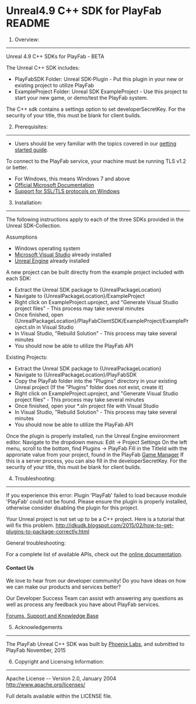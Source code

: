 Unreal4.9 C++ SDK for PlayFab README
========


1. Overview:
----
Unreal 4.9 C++ SDKs for PlayFab - BETA

The Unreal C++ SDK includes:

* PlayFabSDK Folder: Unreal SDK-Plugin - Put this plugin in your new or existing project to utilize PlayFab
* ExampleProject Folder: Unreal SDK ExampleProject - Use this project to start your new game, or demo/test the PlayFab system.

The C++ sdk contains a settings option to set developerSecretKey.  For the security of your title, this must be blank for client builds.

2. Prerequisites:
----
* Users should be very familiar with the topics covered in our [getting started guide](https://playfab.com/docs/getting-started-with-playfab/).

To connect to the PlayFab service, your machine must be running TLS v1.2 or better.
* For Windows, this means Windows 7 and above
* [Official Microsoft Documentation](https://msdn.microsoft.com/en-us/library/windows/desktop/aa380516%28v=vs.85%29.aspx)
* [Support for SSL/TLS protocols on Windows](http://blogs.msdn.com/b/kaushal/archive/2011/10/02/support-for-ssl-tls-protocols-on-windows.aspx)


3. Installation:
----
The following instructions apply to each of the three SDKs provided in the Unreal SDK-Collection.

Assumptions

* Windows operating system
* [Microsoft Visual Studio](https://www.visualstudio.com/en-us/products/visual-studio-community-vs.aspx) already installed
* [Unreal Engine](https://www.unrealengine.com/dashboard) already installed

A new project can be built directly from the example project included with each SDK:

* Extract the Unreal SDK package to {UnrealPackageLocation}
* Navigate to {UnrealPackageLocation}/ExampleProject
* Right click on ExampleProject.uproject, and "Generate Visual Studio project files" - This process may take several minutes
* Once finished, open {UnrealPackageLocation}/PlayFabClientSDK/ExampleProject/ExampleProject.sln in Visual Studio
* In Visual Studio, "Rebuild Solution" - This process may take several minutes
* You should now be able to utilize the PlayFab API

Existing Projects:
* Extract the Unreal SDK package to {UnrealPackageLocation}
* Navigate to {UnrealPackageLocation}/PlayFabSDK
* Copy the PlayFab folder into the "Plugins" directory in your existing Unreal project (If the "Plugins" folder does not exist, create it)
* Right click on ExampleProject.uproject, and "Generate Visual Studio project files" - This process may take several minutes
* Once finished, open your *.sln project file with Visual Studio
* In Visual Studio, "Rebuild Solution" - This process may take several minutes
* You should now be able to utilize the PlayFab API

Once the plugin is properly installed, run the Unreal Engine environment editor.
Navigate to the dropdown menus:  Edit -> Project Settings
On the left menu, scroll to the bottom, find Plugins -> PlayFab
Fill in the TitleId with the approriate value from your project, found in the PlayFab [Game Manager](https://developer.playfab.com/en-us/studios)
If this is a server process, you can also fill in the developerSecretKey.  For the security of your title, this must be blank for client builds.


4. Troubleshooting:
----
If you experience this error:
Plugin 'PlayFab' failed to load because module 'PlayFab' could not be found.  Please ensure the plugin is properly installed, otherwise consider disabling the plugin for this project.

Your Unreal project is not set up to be a C++ project.  Here is a tutorial that will fix this problem.
http://idkudk.blogspot.com/2015/02/how-to-get-plugins-to-package-correctly.html


General troubleshooting:

For a complete list of available APIs, check out the [online documentation](http://api.playfab.com/Documentation/).

#### Contact Us
We love to hear from our developer community!
Do you have ideas on how we can make our products and services better?

Our Developer Success Team can assist with answering any questions as well as process any feedback you have about PlayFab services.

[Forums, Support and Knowledge Base](https://community.playfab.com/hc/en-us)


5. Acknowledgements
----
The PlayFab Unreal C++ SDK was built by [Phoenix Labs](http://www.phoenixlabs.ca/), and submitted to PlayFab November, 2015


6. Copyright and Licensing Information:
----
  Apache License --
  Version 2.0, January 2004
  http://www.apache.org/licenses/

  Full details available within the LICENSE file.

